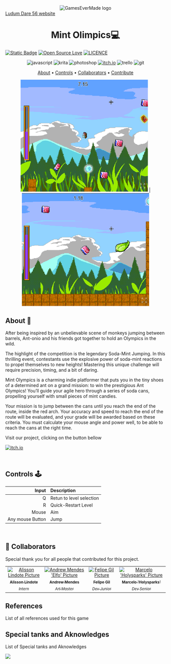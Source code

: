 [JAVASCRIPT__BADGE]: https://img.shields.io/badge/Javascript-000?style=for-the-badge&logo=javascript
[KRITA__BADGE]: https://img.shields.io/badge/Krita-203759?style=for-the-badge&logo=krita&logoColor=EEF37B
[PHOTOSHOP__BADGE]: https://img.shields.io/badge/Adobe%20Photoshop-31A8FF?style=for-the-badge&logo=Adobe%20Photoshop&logoColor=black
[ITCHIO__BADGE]: https://img.shields.io/badge/Itch.io-FA5C5C?style=for-the-badge&logo=itchdotio&logoColor=white
[TRELLO__BADGE]: https://img.shields.io/badge/Trello-0052CC?style=for-the-badge&logo=trello&logoColor=white
[GIT__BADGE]: https://img.shields.io/badge/GIT-E44C30?style=for-the-badge&logo=git&logoColor=white

<div align='center'>
    <img src='./gamesEverMade.png' alt='GamesEverMade logo' width='120'>
</div>
<a align="center" href="https://ldjam.com/events/ludum-dare/56">Ludum Dare 56 website</a>
<h1 align="center" style="font-weight: bold;">Mint Olimpics💻</h1>

[![Static Badge](https://img.shields.io/badge/Made_with-GDevelop-purple)](https://img.shields.io/badge/Made_with-GDevelop-purple)
[![Open Source Love](https://badges.frapsoft.com/os/v1/open-source.svg?v=102)](https://github.com/ellerbrock/open-source-badge/)
[![LICENCE](https://badges.frapsoft.com/os/mit/mit.svg?v=102)](https://github.com/ellerbrock/open-source-badge/)
<br>

<div align='center'>

![javascript][JAVASCRIPT__BADGE]
![krita][KRITA__BADGE]
![photoshop][PHOTOSHOP__BADGE]
[![itch.io][ITCHIO__BADGE]](https://games-ever-made.itch.io/mintolympics)
![trello][TRELLO__BADGE]
![git][GIT__BADGE]

</div>

<p align="center">
 <a href="#about">About</a> • 
 <a href="#controls">Controls</a> • 
  <a href="#colab">Collaborators</a> •
 <a href="#contribute">Contribute</a>
</p>

<p align="center">
    <img src="./game/example1.png" alt="Image Example" width="400px"></img> |
    <img src="./game/example2.png" alt="Image Example" width="400px"></img>
</p>

<h2 id="started">About 📌 </h2>

After being inspired by an unbelievable scene of monkeys jumping between barrels, Ant-onio and his friends got together to hold an Olympics in the wild.

The highlight of the competition is the legendary Soda-Mint Jumping. In this thrilling event, contestants use the explosive power of soda-mint reactions to propel themselves to new heights! Mastering this unique challenge will require precision, timing, and a bit of daring.

Mint Olympics is a charming indie platformer that puts you in the tiny shoes of a determined ant on a grand mission: to win the prestigious Ant Olympics! You’ll guide your agile hero through a series of soda cans, propelling yourself with small pieces of mint candies.

Your mission is to jump between the cans until you reach the end of the route, inside the red arch. Your accuracy and speed to reach the end of the route will be evaluated, and your grade will be awarded based on these criteria. You must calculate your mouse angle and power well, to be able to reach the cans at the right time.

<p>Visit our project, clicking on the button bellow</p>

[![itch.io][ITCHIO__BADGE]](https://games-ever-made.itch.io/mintolympics)

<br/>
<h2 id="controls">Controls 🕹️</h2>

| Input                   |        Description       |
|------------------------:|:-------------------------|
| Q                       | Retun to level selection |
| R                       | Quick-Restart Level      |
| Mouse                   | Aim                      |
| Any mouse Button        | Jump                     |


<br/>

<h2 id="colab">🤝 Collaborators</h2>

Special thank you for all people that contributed for this project.

<table>
  <tr>
    <td align="center">
      <a href="https://github.com/lindotex">
        <img src="https://avatars.githubusercontent.com/u/97451601?v=4" width="100px;" alt="Alisson Lindote Picture"/><br>
        <sub>
          <b>Alisson Lindote</b><br/>
          <i>Intern</i>
        </sub>
      </a>
    </td>
    <td align="center">
      <a href="https://github.com/andrew-mendes">
        <img src="https://avatars.githubusercontent.com/u/83541996?v=4" width="100px;" alt="Andrew Mendes 'Elfo' Picture"/><br>
        <sub>
          <b>Andrew Mendes</b><br/>
          <i>Art Master</i>
        </sub>
      </a>
    </td>
    <td align="center">
      <a href="https://github.com/fgil90">
        <img src="https://avatars.githubusercontent.com/u/81536290?v=4" width="100px;" alt="Felipe Gil Picture"/><br>
        <sub>
          <b>Felipe Gil</b><br/>
          <i>Dev Junior</i>
        </sub>
      </a>
    </td>
    <td align="center">
      <a href="https://github.com/MarceloLMoreira">
        <img src="https://avatars.githubusercontent.com/u/16151265?v=4" width="100px;" alt="Marcelo 'Holysparks' Picture"/><br>
        <sub>
          <b>Marcelo 'Holysparks'</b><br/>
          <i>Dev Senior</i>
        </sub>
      </a>
    </td>
  </tr>
</table>

## References

List of all references used for this game

## Special tanks and Aknowledges

List of Special tanks and Aknowledges

<img src="https://starchart.cc/GameCraftBuild/big-jam-five.svg">
